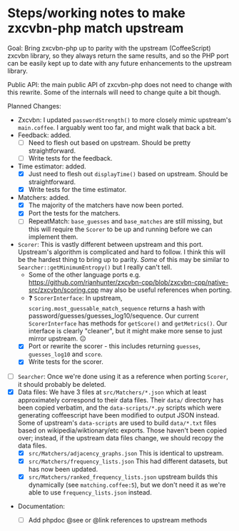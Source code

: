 # Steps/working notes to make zxcvbn-php match upstream

Goal: Bring zxcvbn-php up to parity with the upstream (CoffeeScript) zxcvbn library, so they always return the same results, and so the PHP port can be easily kept up to date with any future enhancements to the upstream library.

Public API: the main public API of zxcvbn-php does not need to change with this rewrite. Some of the internals will need to change quite a bit though.

Planned Changes:
* Zxcvbn: I updated `passwordStrength()` to more closely mimic upstream's `main.coffee`. I arguably went too far, and might walk that back a bit.
* Feedback: added.
  * [ ] Need to flesh out based on upstream. Should be pretty straightforward.
  * [ ] Write tests for the feedback.
* Time estimator: added.
  * [x] Just need to flesh out `displayTime()` based on upstream. Should be straightforward.
  * [x] Write tests for the time estimator.
* Matchers: added.
  * [x] The majority of the matchers have now been ported.
  * [x] Port the tests for the matchers.
  * [ ] RepeatMatch: `base_guesses` and `base_matches` are still missing, but this will require the `Scorer` to be up and running before we can implement them.
* `Scorer`:  This is vastly different between upstream and this port. Upstream's algorithm is complicated and hard to follow. I think this will be the hardest thing to bring up to parity. *Some* of this may be similar to `Searcher::getMinimumEntropy()` but I really can't tell.
  * Some of the other language ports e.g. https://github.com/rianhunter/zxcvbn-cpp/blob/zxcvbn-cpp/native-src/zxcvbn/scoring.cpp may also be useful references when porting. 
  * :question: `ScorerInterface`: In upstream, `scoring.most_guessable_match_sequence` returns a hash with password/guesses/guesses_log10/sequence. Our current `ScorerInterface` has methods for `getScore()` and `getMetrics()`. Our interface is clearly "cleaner", but it might make more sense to just mirror upstream. :neutral_face:
  * [x] Port or rewrite the scorer - this includes returning `guesses`, `guesses_log10` and `score`.
  * [x] Write tests for the scorer.
* [ ] `Searcher`: Once we're done using it as a reference when porting `Scorer`, it should probably be deleted.
* [x] Data files: We have 3 files at `src/Matchers/*.json` which at least approximately correspond to their data files. Their `data/` directory has been copied verbatim, and the `data-scripts/*.py` scripts which were generating coffeescript have been modified to output JSON instead. Some of upstream's `data-scripts` are used to build `data/*.txt` files based on wikipedia/wiktionary/etc exports. Those haven't been copied over; instead, if the upstream data files change, we should recopy the data files.
  * [x] `src/Matchers/adjacency_graphs.json` This is identical to upstream.
  * [x] `src/Matchers/frequency_lists.json` This had different datasets, but has now been updated.
  * [x] `src/Matchers/ranked_frequency_lists.json` upstream builds this dynamically (see `matching.coffee:5`), but we don't need it as we're able to use `frequency_lists.json` instead. 
* Documentation:
  * [ ] Add phpdoc @see or @link references to upstream methods

